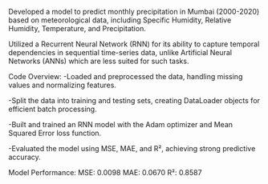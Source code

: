 Developed a model to predict monthly precipitation in Mumbai (2000-2020) based on meteorological data, including Specific Humidity, Relative Humidity, Temperature, and Precipitation.

Utilized a Recurrent Neural Network (RNN) for its ability to capture temporal dependencies in sequential time-series data, unlike Artificial Neural Networks (ANNs) which are less suited for such tasks.

Code Overview:
-Loaded and preprocessed the data, handling missing values and normalizing features.

-Split the data into training and testing sets, creating DataLoader objects for efficient batch processing.

-Built and trained an RNN model with the Adam optimizer and Mean Squared Error loss function.

-Evaluated the model using MSE, MAE, and R², achieving strong predictive accuracy.

Model Performance:
MSE: 0.0098
MAE: 0.0670
R²: 0.8587
